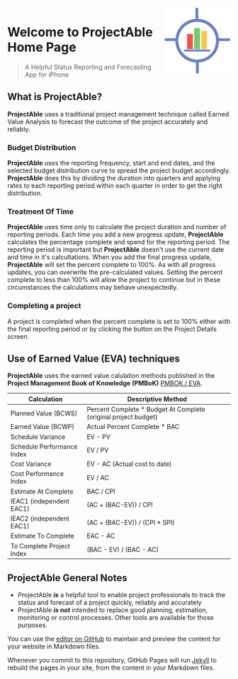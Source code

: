 <img style="float: right;" src="img/1024.png" height="150px" width="150px">

# Welcome to ProjectAble Home Page 

> A Helpful Status Reporting and Forecasting App for iPhone

## What is ProjectAble?
**ProjectAble** uses a traditional project management technique called Earned Value Analysis to forecast the outcome of the project accurately and reliably.

### Budget Distribution
**ProjectAble** uses the reporting frequency, start and end dates, and the selected budget distribution curve to spread the project budget accordingly. **ProjectAble** does this by dividing the duration into quarters and applying rates to each reporting period within each quarter in order to get the right distribution.

### Treatment Of Time
**ProjectAble** uses time only to calculate the project duration and number of reporting periods. Each time you add a new progress update, **ProjectAble** calculates the percentage complete and spend for the reporting period. The reporting period is important but **ProjectAble** doesn't use the current date and time in it's calcultations. When you add the final progress update, **ProjectAble** will set the percent complete to 100%. As with all progress updates, you can overwrite the pre-calculated values. Setting the percent complete to less than 100% will allow the project to continue but in these circumstances the calculations may behave unexpectedly.

### Completing a project
A project is completed when the percent complete is set to 100% either with the final reporting period or by clicking the button on the Project Details screen.

## Use of Earned Value (EVA) techniques
**ProjectAble** uses the earned value calulation methods published in the **Project Management Book of Knowledge (PMBoK)** [PMBOK / EVA](https://www.pmi.org/learning/library/make-earned-value-work-project-6001).

Calculation | Descriptive Method
------------|-------------------
Planned Value (BCWS) | Percent Complete * Budget At Complete (original project budget)
Earned Value (BCWP) | Actual Percent Complete * BAC
Schedule Variance | EV - PV
Schedule Performance Index | EV / PV
Cost Variance | EV - AC (Actual cost to date)
Cost Performance Index | EV / AC
Estimate At Complete | BAC / CPI
IEAC1 (independent EAC1) | (AC + (BAC-EV)) / CPI
IEAC2 (independent EAC1) | (AC + (BAC-EV)) / (CPI * SPI)
Estimate To Complete | EAC - AC
To Complete Project Index | (BAC - EV) / (BAC - AC)


## ProjectAble General Notes
- ProjectAble **_is_** a helpful tool to enable project professionals to track the status and forecast of a project quickly, reliably and accurately
- ProjectAble **_is not_** intended to replace good planning, estimation, monitoring or control processes. Other tools are available for those purposes.


You can use the [editor on GitHub](https://github.com/SnowyAlcazar/aleynmoor/edit/master/index.md) to maintain and preview the content for your website in Markdown files.

Whenever you commit to this repository, GitHub Pages will run [Jekyll](https://jekyllrb.com/) to rebuild the pages in your site, from the content in your Markdown files.


